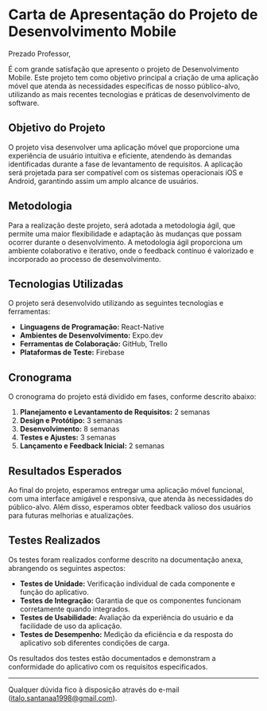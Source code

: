 # Carta de Apresentação do Projeto de Desenvolvimento Mobile

Prezado Professor,

É com grande satisfação que apresento o projeto de Desenvolvimento Mobile. Este projeto tem como objetivo principal a criação de uma aplicação móvel que atenda às necessidades específicas de nosso público-alvo, utilizando as mais recentes tecnologias e práticas de desenvolvimento de software.

## Objetivo do Projeto

O projeto visa desenvolver uma aplicação móvel que proporcione uma experiência de usuário intuitiva e eficiente, atendendo às demandas identificadas durante a fase de levantamento de requisitos. A aplicação será projetada para ser compatível com os sistemas operacionais iOS e Android, garantindo assim um amplo alcance de usuários.

## Metodologia

Para a realização deste projeto, será adotada a metodologia ágil, que permite uma maior flexibilidade e adaptação às mudanças que possam ocorrer durante o desenvolvimento. A metodologia ágil proporciona um ambiente colaborativo e iterativo, onde o feedback contínuo é valorizado e incorporado ao processo de desenvolvimento.

## Tecnologias Utilizadas

O projeto será desenvolvido utilizando as seguintes tecnologias e ferramentas:

- **Linguagens de Programação:** React-Native
- **Ambientes de Desenvolvimento:** Expo.dev
- **Ferramentas de Colaboração:** GitHub, Trello
- **Plataformas de Teste:** Firebase

## Cronograma

O cronograma do projeto está dividido em fases, conforme descrito abaixo:

1. **Planejamento e Levantamento de Requisitos:** 2 semanas
2. **Design e Protótipo:** 3 semanas
3. **Desenvolvimento:** 8 semanas
4. **Testes e Ajustes:** 3 semanas
5. **Lançamento e Feedback Inicial:** 2 semanas

## Resultados Esperados

Ao final do projeto, esperamos entregar uma aplicação móvel funcional, com uma interface amigável e responsiva, que atenda às necessidades do público-alvo. Além disso, esperamos obter feedback valioso dos usuários para futuras melhorias e atualizações.

## Testes Realizados

Os testes foram realizados conforme descrito na documentação anexa, abrangendo os seguintes aspectos:

- **Testes de Unidade:** Verificação individual de cada componente e função do aplicativo.
- **Testes de Integração:** Garantia de que os componentes funcionam corretamente quando integrados.
- **Testes de Usabilidade:** Avaliação da experiência do usuário e da facilidade de uso da aplicação.
- **Testes de Desempenho:** Medição da eficiência e da resposta do aplicativo sob diferentes condições de carga.

Os resultados dos testes estão documentados e demonstram a conformidade do aplicativo com os requisitos especificados.

---

Qualquer dúvida fico à disposição através do e-mail (italo.santanaa1998@gmail.com).
